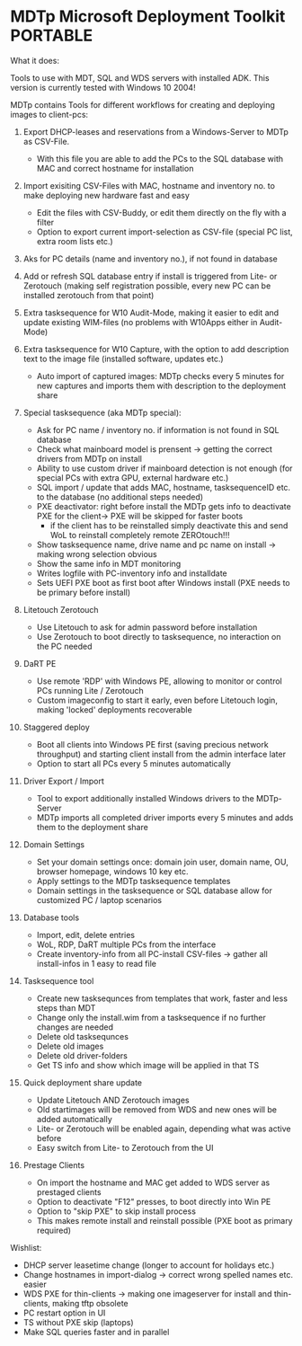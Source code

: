 # MDTp Microsoft Deployment Toolkit PORTABLE

What it does:

Tools to use with MDT, SQL and WDS servers with installed ADK.
This version is currently tested with Windows 10 2004!

MDTp contains Tools for different workflows for creating and deploying images to client-pcs:

1. Export DHCP-leases and reservations from a Windows-Server to MDTp as CSV-File.
    - With this file you are able to add the PCs to the SQL database with MAC and correct hostname for installation
    
2. Import exisiting CSV-Files with MAC, hostname and inventory no. to make deploying new hardware fast and easy
    - Edit the files with CSV-Buddy, or edit them directly on the fly with a filter
    - Option to export current import-selection as CSV-file (special PC list, extra room lists etc.)

3. Aks for PC details (name and inventory no.), if not found in database

4. Add or refresh SQL database entry if install is triggered from Lite- or Zerotouch (making self registration possible, every new PC can be installed zerotouch from that point)

5. Extra tasksequence for W10 Audit-Mode, making it easier to edit and update existing WIM-files (no problems with W10Apps either in Audit-Mode)

6. Extra tasksequence for W10 Capture, with the option to add description text to the image file (installed software, updates etc.)
    - Auto import of captured images: MDTp checks every 5 minutes for new captures and imports them with description to the deployment share

7. Special tasksequence (aka MDTp special):
    - Ask for PC name / inventory no. if information is not found in SQL database
    - Check what mainboard model is prensent -> getting the correct drivers from MDTp on install
    - Ability to use custom driver if mainboard detection is not enough (for special PCs with extra GPU, external hardware etc.)
    - SQL import / update that adds MAC, hostname, tasksequenceID etc. to the database (no additional steps needed)
    - PXE deactivator: right before install the MDTp gets info to deactivate PXE for the client-> PXE will be skipped for faster boots
        - if the client has to be reinstalled simply deactivate this and send WoL to reinstall completely remote ZEROtouch!!!
    - Show tasksequence name, drive name and pc name on install -> making wrong selection obvious
    - Show the same info in MDT monitoring
    - Writes logfile with PC-inventory info and installdate
    - Sets UEFI PXE boot as first boot after Windows install (PXE needs to be primary before install)
    
8. Litetouch Zerotouch
    - Use Litetouch to ask for admin password before installation
    - Use Zerotouch to boot directly to tasksequence, no interaction on the PC needed
    
9. DaRT PE
    - Use remote 'RDP' with Windows PE, allowing to monitor or control PCs running Lite / Zerotouch
    - Custom imageconfig to start it early, even before Litetouch login, making 'locked' deployments recoverable
    
10. Staggered deploy
    - Boot all clients into Windows PE first (saving precious network throughput) and starting client install from the admin interface later
    - Option to start all PCs every 5 minutes automatically
    
11. Driver Export / Import
    - Tool to export additionally installed Windows drivers to the MDTp-Server
    - MDTp imports all completed driver imports every 5 minutes and adds them to the deployment share

12. Domain Settings
    - Set your domain settings once: domain join user, domain name, OU, browser homepage, windows 10 key etc.
    - Apply settings to the MDTp tasksequence templates
    - Domain settings in the tasksequence or SQL database allow for customized PC / laptop scenarios
    
13. Database tools
    - Import, edit, delete entries
    - WoL, RDP, DaRT multiple PCs from the interface
    - Create inventory-info from all PC-install CSV-files -> gather all install-infos in 1 easy to read file
    
14. Tasksequence tool
    - Create new tasksequnces from templates that work, faster and less steps than MDT
    - Change only the install.wim from a tasksequence if no further changes are needed
    - Delete old tasksequnces
    - Delete old images
    - Delete old driver-folders
    - Get TS info and show which image will be applied in that TS
    
15. Quick deployment share update
    - Update Litetouch AND Zerotouch images
    - Old startimages will be removed from WDS and new ones will be added automatically
    - Lite- or Zerotouch will be enabled again, depending what was active before
    - Easy switch from Lite- to Zerotouch from the UI
   
16. Prestage Clients
    - On import the hostname and MAC get added to WDS server as prestaged clients
    - Option to deactivate "F12" presses, to boot directly into Win PE
    - Option to "skip PXE" to skip install process
    - This makes remote install and reinstall possible (PXE boot as primary required)
    
Wishlist:

- DHCP server leasetime change (longer to account for holidays etc.)
- Change hostnames in import-dialog -> correct wrong spelled names etc. easier
- WDS PXE for thin-clients -> making one imageserver for install and thin-clients, making tftp obsolete
- PC restart option in UI
- TS without PXE skip (laptops)
- Make SQL queries faster and in parallel
